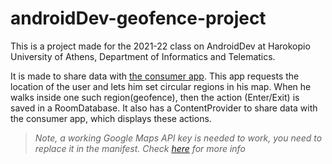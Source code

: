 # androidDev-geofence-project
This is a project made for the 2021-22 class on AndroidDev at Harokopio University of Athens, Department of Informatics and Telematics.

It is made to share data with [the consumer app](https://github.com/Ancairon/android-dev-geofence-project-consumer).
This app requests the location of the user and lets him set circular regions in his map. When he walks inside one such region(geofence),
then the action (Enter/Exit) is saved in a RoomDatabase. It also has a ContentProvider to share data with the consumer app, which displays these actions. 

> *Note, a working Google Maps API key is needed to work, you need to replace it in the manifest. Check [here](https://console.cloud.google.com/) for more info*
